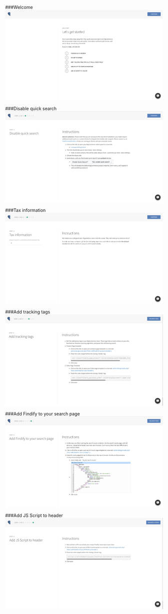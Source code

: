 ###Welcome
![Welcome](./bigcommerce/0.png)

###Disable quick search
![Welcome](./bigcommerce/1.png)

###Tax information
![Welcome](./bigcommerce/2.png)

###Add tracking tags
![Welcome](./bigcommerce/3.png)

###Add Findify to your search page
![Welcome](./bigcommerce/4.png)

###Add JS Script to header
![Welcome](./bigcommerce/5.png)
